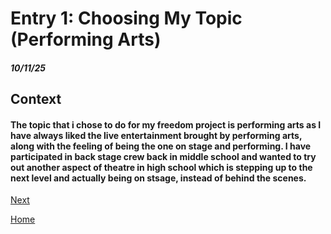 # Entry 1: Choosing My Topic (Performing Arts)
##### 10/11/25

## Context

#### **The topic that i chose to do for my freedom project is performing arts as I have always liked the live entertainment brought by performing arts, along with the feeling of being the one on stage and performing. I have participated in back stage crew back in middle school and wanted to try out another aspect of theatre in high school which is stepping up to the next level and actually being on stsage, instead of behind the scenes.**

[Next](entry02.md)

[Home](../README.md)
